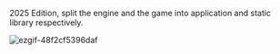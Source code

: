 2025 Edition, split the engine and the game into application and static library respectively.

![ezgif-48f2cf5396daf](https://github.com/user-attachments/assets/c282630d-def5-4411-b95c-4e50292d131b)
